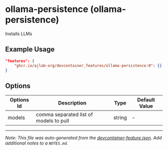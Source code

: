 
# ollama-persistence (ollama-persistence)

Installs LLMs

## Example Usage

```json
"features": {
    "ghcr.io/ajlab-org/devcontainer_features/ollama-persistence:0": {}
}
```

## Options

| Options Id | Description | Type | Default Value |
|-----|-----|-----|-----|
| models | comma separated list of models to pull | string | - |



---

_Note: This file was auto-generated from the [devcontainer-feature.json](https://github.com/ajlab-org/devcontainer_features/blob/main/src/ollama-persistence/devcontainer-feature.json).  Add additional notes to a `NOTES.md`._
